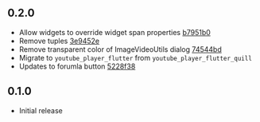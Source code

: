 ## 0.2.0

* Allow widgets to override widget span properties [b7951b0](https://github.com/singerdmx/flutter-quill/commit/b7951b02c9086ea42e7aad6d78e6c9b0297562e5)
* Remove tuples [3e9452e](https://github.com/singerdmx/flutter-quill/commit/3e9452e675e8734ff50364c5f7b5d34088d5ff05)
* Remove transparent color of ImageVideoUtils dialog [74544bd](https://github.com/singerdmx/flutter-quill/commit/74544bd945a9d212ca1e8d6b3053dbecee22b720)
* Migrate to `youtube_player_flutter` from `youtube_player_flutter_quill`
* Updates to forumla button [5228f38](https://github.com/singerdmx/flutter-quill/commit/5228f389ba6f37d61d445cfe138c19fcf8766d71)

## 0.1.0

* Initial release
